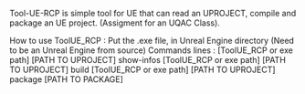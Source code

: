 Tool-UE-RCP is simple tool for UE that can read an UPROJECT, compile and package an UE project. (Assigment for an UQAC Class).

How to use ToolUE_RCP :
    Put the .exe file, in Unreal Engine directory (Need to be an Unreal Engine from source)
Commands lines :
    [ToolUE_RCP or exe path] [PATH TO UPROJECT] show-infos
    [ToolUE_RCP or exe path] [PATH TO UPROJECT] build
    [ToolUE_RCP or exe path] [PATH TO UPROJECT] package [PATH TO PACKAGE]

